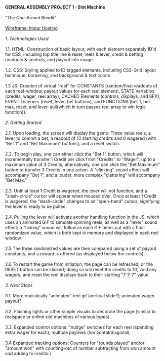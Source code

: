 **GENERAL ASSEMBLY PROJECT 1 : Slot Machine**\
\
*"The One-Armed Bandit"*\
\
[Wireframe: Imgur Hosting](https://i.imgur.com/rhhANqR.jpg)\
\
*1. Technologies Used*\
\
    1.1. HTML: Construction of basic layout, with each element separately ID'd for CSS, including top title line & reset, reels & lever, credit & betting readouts & controls, and payout info image.\
\
    1.2. CSS: Styling applied to ID tagged elements, including CSS-Grid layout technique, bordering, and background & text colors.\
\
    1.3 JS: Creation of virtual "reel" for CONSTANTS (random/final readouts of each reel-window, payout values for each reel element), STATE Variables (credits, wager, reel array), CACHED Elements (controls, displays, and SFX), EVENT Listeners (reset, lever, bet buttons), and FUNCTIONS (bet 1, bet max, reset, and lever-pull(which in turn passes reel array to win logic function)).\
\
*2. Getting Started*\
\
    2.1. Upon loading, the screen will display the game: Three value reels, a lever to commit a bet, a readout of 10 starting credits and 0 wagered (with "Bet 1" and "Bet Maximum" buttons), and a reset switch.\
\
    2.2. To begin play, one can either click the "Bet 1" button, which will incrementally transfer 1 Credit per click from "Credits" to "Wager", up to a maximum value of 3 Credits; alternatively, one can click the "Bet Maximum" button to transfer 3 Credits in one action. A "clinking" sound effect will accompany "Bet 1", and a louder, more complex "clattering" will accompany "Bet Max."\
\
    2.3. Until at least 1 Credit is wagered, the lever will not function, and a "slash-circle" cursor will appear when moused over. Once at least 1 Credit is wagered, the "slash-circle" changes to an "open-hand" cursor, signifying the lever is ready to be pulled.\
\
    2.4. Pulling the lever will activate another handling function in the JS, which uses an animated GIF to simulate spinning reels, as well as a "lever" sound effect; a "ticking" sound will follow as each GIF  times out with a final randomized value, which is both kept in memory and displayed in each reel window.\
\
    2.5 The three randomized values are then compared using a set of payout constants, and a reward is offered (as displayed below the controls).\
\
    2.6 To restart the game from initiation, the page can be refreshed, or the RESET button can be clicked; doing so will reset the credits to 10, void any wagers, and reset the reel displays back to their starting "7-7-7" value.\
\
*3. Next Steps*\
\
    3.1. More realistically "animated" reel gif (vertical slide?); animated wager payout?\
\
    3.2. Flashing lights or other simple visuals to decorate the page (similar to realspace or online slot machines of various types).\
\
    3.3. Expanded control options: "nudge" switches for each reel (spending extra wager for each), multiple paylines (horizontal/diagonal).\
\
    3.4 Expanded tracking options: Counters for "rounds played" and/or "amount won" with counting-out of number subtracting from won amount and adding to credits.\